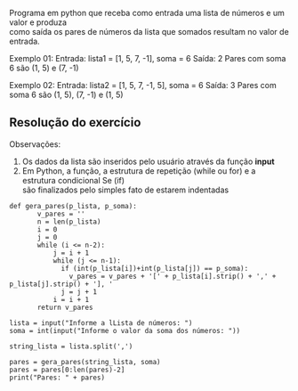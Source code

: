 Programa em python que receba como entrada uma lista de números e um valor e produza<br> 
como saída os pares de números da lista que somados resultam no valor de entrada.

Exemplo 01:
Entrada: lista1 = [1, 5, 7, -1], soma = 6
Saída: 2 Pares com soma 6 são (1, 5) e (7, -1)

Exemplo 02:
Entrada: lista2 = [1, 5, 7, -1, 5], soma = 6
Saída: 3 Pares com soma 6 são (1, 5), (7, -1) e (1, 5)

## Resolução do exercício

Observações:
1. Os dados da lista são inseridos pelo usuário através da função <b>input</b>
2. Em Python, a função, a estrutura de repetição (while ou for) e a estrutura condicional Se (if) <br>
   são finalizados pelo simples fato de estarem indentadas

```
def gera_pares(p_lista, p_soma):
       v_pares = ''
       n = len(p_lista)
       i = 0
       j = 0
       while (i <= n-2):
           j = i + 1
           while (j <= n-1):
             if (int(p_lista[i])+int(p_lista[j]) == p_soma):
               v_pares = v_pares + '[' + p_lista[i].strip() + ',' + p_lista[j].strip() + '], '
             j = j + 1
           i = i + 1
       return v_pares

lista = input("Informe a lLista de números: ")
soma = int(input("Informe o valor da soma dos números: "))

string_lista = lista.split(',')

pares = gera_pares(string_lista, soma)
pares = pares[0:len(pares)-2]
print("Pares: " + pares)
```

